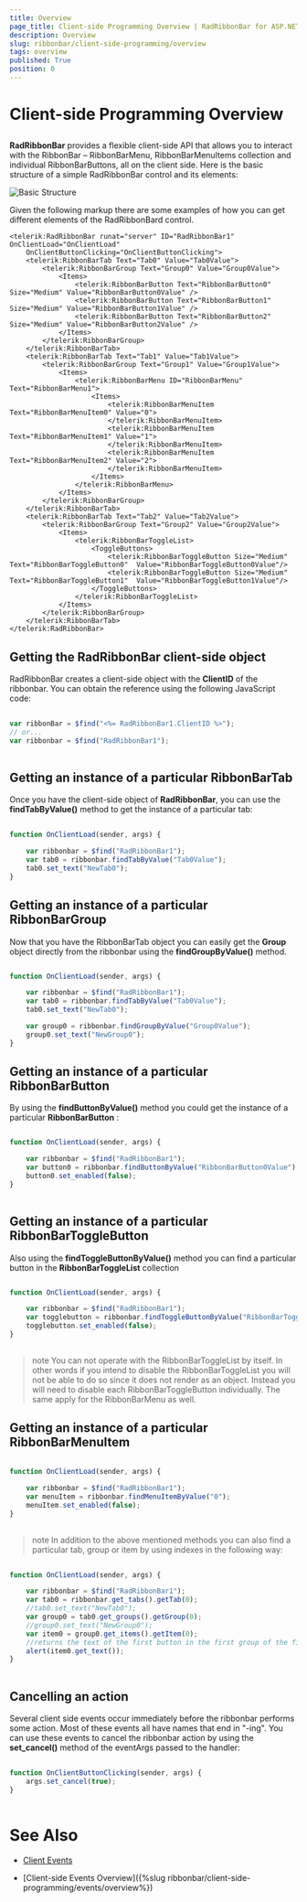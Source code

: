 ```yaml
---
title: Overview
page_title: Client-side Programming Overview | RadRibbonBar for ASP.NET AJAX Documentation
description: Overview
slug: ribbonbar/client-side-programming/overview
tags: overview
published: True
position: 0
---
```


# Client-side Programming Overview



## 

**RadRibbonBar** provides a flexible client-side API that allows you to interact with the RibbonBar – RibbonBarMenu, RibbonBarMenuItems collection and individual RibbonBarButtons, all on the client side. Here is the basic structure of a simple RadRibbonBar control and its elements:

![Basic Structure](images/ribbonbar_basicstructure.png)

Given the following markup there are some examples of how you can get different elements of the RadRibbonBard control.

````ASPNET
<telerik:RadRibbonBar runat="server" ID="RadRibbonBar1" OnClientLoad="OnClientLoad"
	OnClientButtonClicking="OnClientButtonClicking">
	<telerik:RibbonBarTab Text="Tab0" Value="Tab0Value">
		<telerik:RibbonBarGroup Text="Group0" Value="Group0Value">
			<Items>
				<telerik:RibbonBarButton Text="RibbonBarButton0" Size="Medium" Value="RibbonBarButton0Value" />
				<telerik:RibbonBarButton Text="RibbonBarButton1" Size="Medium" Value="RibbonBarButton1Value" />
				<telerik:RibbonBarButton Text="RibbonBarButton2" Size="Medium" Value="RibbonBarButton2Value" />
			</Items>
		</telerik:RibbonBarGroup>
	</telerik:RibbonBarTab>
	<telerik:RibbonBarTab Text="Tab1" Value="Tab1Value">
		<telerik:RibbonBarGroup Text="Group1" Value="Group1Value">
			<Items>
				<telerik:RibbonBarMenu ID="RibbonBarMenu" Text="RibbonBarMenu1">
					<Items>
						<telerik:RibbonBarMenuItem Text="RibbonBarMenuItem0" Value="0">
						</telerik:RibbonBarMenuItem>
						<telerik:RibbonBarMenuItem Text="RibbonBarMenuItem1" Value="1">
						</telerik:RibbonBarMenuItem>
						<telerik:RibbonBarMenuItem Text="RibbonBarMenuItem2" Value="2">
						</telerik:RibbonBarMenuItem>
					</Items>
				</telerik:RibbonBarMenu>
			</Items>
		</telerik:RibbonBarGroup>
	</telerik:RibbonBarTab>
	<telerik:RibbonBarTab Text="Tab2" Value="Tab2Value">
		<telerik:RibbonBarGroup Text="Group2" Value="Group2Value">
			<Items>
				<telerik:RibbonBarToggleList>
					<ToggleButtons>
						<telerik:RibbonBarToggleButton Size="Medium" Text="RibbonBarToggleButton0"  Value="RibbonBarToggleButton0Value"/>
						<telerik:RibbonBarToggleButton Size="Medium" Text="RibbonBarToggleButton1"  Value="RibbonBarToggleButton1Value"/>
					</ToggleButtons>
				</telerik:RibbonBarToggleList>
			</Items>
		</telerik:RibbonBarGroup>
	</telerik:RibbonBarTab>
</telerik:RadRibbonBar>
````



## Getting the RadRibbonBar client-side object

RadRibbonBar creates a client-side object with the **ClientID** of the ribbonbar. You can obtain the reference using the following JavaScript code:

````JavaScript
	
var ribbonBar = $find("<%= RadRibbonBar1.ClientID %>");
// or...
var ribbonbar = $find("RadRibbonBar1");	
	
````



## Getting an instance of a particular RibbonBarTab

Once you have the client-side object of **RadRibbonBar**, you can use the **findTabByValue()** method to get the instance of a particular tab:

````JavaScript
	          
function OnClientLoad(sender, args) {

	var ribbonbar = $find("RadRibbonBar1");
	var tab0 = ribbonbar.findTabByValue("Tab0Value");
	tab0.set_text("NewTab0");
}

````



## Getting an instance of a particular RibbonBarGroup

Now that you have the RibbonBarTab object you can easily get the **Group** object directly from the ribbonbar using the **findGroupByValue()** method.

````JavaScript

function OnClientLoad(sender, args) {

	var ribbonbar = $find("RadRibbonBar1");
	var tab0 = ribbonbar.findTabByValue("Tab0Value");
	tab0.set_text("NewTab0");

	var group0 = ribbonbar.findGroupByValue("Group0Value");
	group0.set_text("NewGroup0");
}

````



## Getting an instance of a particular RibbonBarButton

By using the **findButtonByValue()** method you could get the instance of a particular **RibbonBarButton** :

````JavaScript

function OnClientLoad(sender, args) {

	var ribbonbar = $find("RadRibbonBar1");
	var button0 = ribbonbar.findButtonByValue("RibbonBarButton0Value");
	button0.set_enabled(false);	
}	
			
````



## Getting an instance of a particular RibbonBarToggleButton

Also using the **findToggleButtonByValue()** method you can find a particular button in the **RibbonBarToggleList** collection

````JavaScript

function OnClientLoad(sender, args) {

	var ribbonbar = $find("RadRibbonBar1");
	var togglebutton = ribbonbar.findToggleButtonByValue("RibbonBarToggleButton0Value");
	togglebutton.set_enabled(false);
}
	
````



>note You can not operate with the RibbonBarToggleList by itself. In other words if you intend to disable the RibbonBarToggleList you will not be able to do so since it does not render as an object. Instead you will need to disable each RibbonBarToggleButton individually. The same apply for the RibbonBarMenu as well.
>


## Getting an instance of a particular RibbonBarMenuItem

````JavaScript
	
function OnClientLoad(sender, args) {

	var ribbonbar = $find("RadRibbonBar1");
	var menuItem = ribbonbar.findMenuItemByValue("0");
	menuItem.set_enabled(false);				
}
	
````



>note In addition to the above mentioned methods you can also find a particular tab, group or item by using indexes in the following way:
>


````JavaScript
				
function OnClientLoad(sender, args) {

	var ribbonbar = $find("RadRibbonBar1");
	var tab0 = ribbonbar.get_tabs().getTab(0);
	//tab0.set_text("NewTab0");
	var group0 = tab0.get_groups().getGroup(0);
	//group0.set_text("NewGroup0");
	var item0 = group0.get_items().getItem(0);
	//returns the text of the first button in the first group of the first tab
	alert(item0.get_text());
}
	
````



## Cancelling an action

Several client side events occur immediately before the ribbonbar performs some action. Most of these events all have names that end in "-ing". You can use these events to cancel the ribbonbar action by using the **set_cancel()** method of the eventArgs passed to the handler:

````JavaScript
	
function OnClientButtonClicking(sender, args) {
    args.set_cancel(true);
}
	
````



# See Also

 * [Client Events](http://demos.telerik.com/aspnet-ajax/RibbonBar/Examples/Events/ClientSide/DefaultCS.aspx)

 * [Client-side Events Overview]({%slug ribbonbar/client-side-programming/events/overview%})
